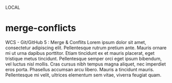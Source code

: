 LOCAL
# merge-conflicts
WCS - Git/GitHub 5 : Merge &amp; Conflits
Lorem ipsum dolor sit amet, consectetur adipiscing elit. Pellentesque rutrum pretium ante. Mauris ornare mi ut urna dapibus porttitor. Etiam tincidunt ex et mauris placerat, eget tristique metus tincidunt. Pellentesque semper orci eget ipsum bibendum, vel luctus nisl mollis. Cras cursus nibh tempus magna aliquet, nec imperdiet eros porta. Phasellus accumsan arcu libero. Mauris a tincidunt mauris. Pellentesque mi velit, ultrices elementum sem vitae, viverra feugiat quam.
